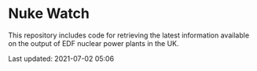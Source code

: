 # Nuke Watch

This repository includes code for retrieving the latest information available on the output of EDF nuclear power plants in the UK.

Last updated: 2021-07-02 05:06